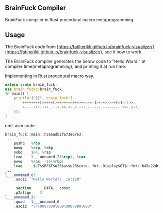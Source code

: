 ## BrainFuck Compiler
BrainFuck compiler in Rust procedural macro metaprogramming.

## Usage
The BrainFuck code from [https://fatiherikli.github.io/brainfuck-visualizer/](https://fatiherikli.github.io/brainfuck-visualizer/), see it how to work.

The BrainFuck compiler generates the below code to "Hello World!" at compiler time(metaprogramming), and printing it at run time.

Implementing in Rust procedural macro way.

```rust
extern crate brain_fuck;
use brain_fuck::brain_fuck;
fn main() {
    println!("{}", brain_fuck!(
        ++++++++[>++++[>++>+++>+++>+<<<<-]>+>+>->>+[<]<-]>>.
        >---.+++++++..+++.>>.<-.<.+++.------.--------.>>+.>++.
    ));
}
```

emit asm code:
```nasm
brain_fuck::main::h3aaadb2fa73e0763:
...
	pushq	%rbp
	movq	%rsp, %rbp
	subq	$64, %rsp
	leaq	l___unnamed_2(%rip), %rax
	movq	%rax, -16(%rbp)
	leaq	_$LT$$RF$T$u20$as$u20$core..fmt..Display$GT$::fmt::h45c22d68a23dc67a(%rip), %rax
...
l___unnamed_6:
	.ascii	"Hello World!\__int128"

	.section	__DATA,__const
	.p2align	3
l___unnamed_2:
	.quad	l___unnamed_6
	.asciz	"\r\000\000\000\000\000\000"
```
